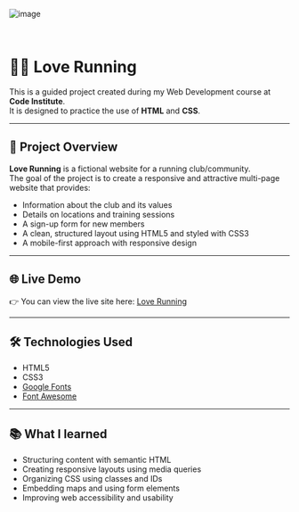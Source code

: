 ![image](https://github.com/user-attachments/assets/2103f158-d691-4d4e-8b35-66cdeeb17b3f)

<br>

# 🏃‍♀️ Love Running

This is a guided project created during my Web Development course at **Code Institute**.  
It is designed to practice the use of **HTML** and **CSS**.

---

## 📌 Project Overview

**Love Running** is a fictional website for a running club/community.  
The goal of the project is to create a responsive and attractive multi-page website that provides:

- Information about the club and its values
- Details on locations and training sessions
- A sign-up form for new members
- A clean, structured layout using HTML5 and styled with CSS3
- A mobile-first approach with responsive design

---

## 🌐 Live Demo

👉 You can view the live site here: [Love Running](https://drake-designer.github.io/Love-Running)

---

## 🛠️ Technologies Used

- HTML5
- CSS3
- [Google Fonts](https://fonts.google.com/)
- [Font Awesome](https://fontawesome.com/)

---

## 📚 What I learned

- Structuring content with semantic HTML
- Creating responsive layouts using media queries
- Organizing CSS using classes and IDs
- Embedding maps and using form elements
- Improving web accessibility and usability
